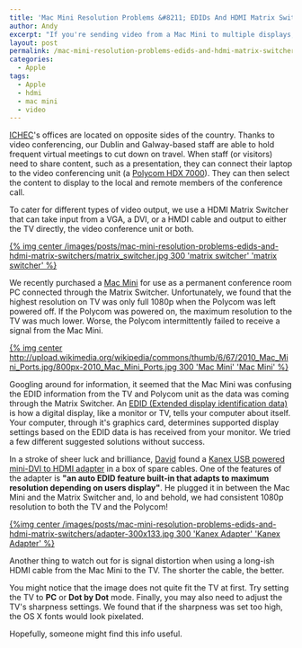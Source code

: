 ```yaml
---
title: 'Mac Mini Resolution Problems &#8211; EDIDs And HDMI Matrix Switchers'
author: Andy
excerpt: "If you're sending video from a Mac Mini to multiple displays, you might need to get an adapter that can manage EDID data for you."
layout: post
permalink: /mac-mini-resolution-problems-edids-and-hdmi-matrix-switchers/
categories:
  - Apple
tags:
  - Apple
  - hdmi
  - mac mini
  - video
---
```

[ICHEC][1]'s offices are located on opposite sides of the country. Thanks to video conferencing, 
our Dublin and Galway-based staff are able to hold frequent virtual meetings to cut down on 
travel. When staff (or visitors) need to share content, such as a presentation, they can connect 
their laptop to the video conferencing unit (a [Polycom HDX 7000][2]). They can then select the 
content to display to the local and remote members of the conference call.

To cater for different types of video output, we use a HDMI Matrix Switcher that can take input 
from a VGA, a DVI, or a HMDI cable and output to either the TV directly, the video conference 
unit or both.

[{% img center /images/posts/mac-mini-resolution-problems-edids-and-hdmi-matrix-switchers/matrix_switcher.jpg 300 'matrix switcher' 'matrix switcher' %}][7]

We recently purchased a [Mac Mini][3] for use as a permanent conference room PC connected 
through the Matrix Switcher. Unfortunately, we found that the highest resolution on TV was only
full 1080p when the Polycom was left powered off. If the Polycom was powered on, the maximum 
resolution to the TV was much lower. Worse, the Polycom intermittently failed to receive a 
signal from the Mac Mini.

[{% img center http://upload.wikimedia.org/wikipedia/commons/thumb/6/67/2010_Mac_Mini_Ports.jpg/800px-2010_Mac_Mini_Ports.jpg 300 'Mac Mini' 'Mac Mini' %}][8]

Googling around for information, it seemed that the Mac Mini was confusing the EDID information
from the TV and Polycom unit as the data was coming through the Matrix Switcher. An [EDID 
(Extended display identification data)][4] is how a digital display, like a monitor or TV, 
tells your computer about itself. Your computer, through it's graphics card, determines supported
display settings based on the EDID data is has received from your monitor. We tried a few 
different suggested solutions without success.

In a stroke of sheer luck and brilliance, [David][5] found a [Kanex USB powered mini-DVI to HDMI 
adapter][6] in a box of spare cables. One of the features of the adapter is **"an auto EDID feature 
built-in that adapts to maximum resolution depending on users display"**. He plugged it in between 
the Mac Mini and the Matrix Switcher and, lo and behold, we had consistent 1080p resolution to 
both the TV and the Polycom!

[{%img center /images/posts/mac-mini-resolution-problems-edids-and-hdmi-matrix-switchers/adapter-300x133.jpg 300 'Kanex Adapter' 'Kanex Adapter' %}][6]

Another thing to watch out for is signal distortion when using a long-ish HDMI cable from the Mac 
Mini to the TV. The shorter the cable, the better.

You might notice that the image does not quite fit the TV at first. Try setting the TV to **PC** 
or **Dot by Dot** mode. Finally, you may also need to adjust the TV's sharpness settings. We 
found that if the sharpness was set too high, the OS X fonts would look pixelated.

Hopefully, someone might find this info useful.

 [1]: http://ichec.ie
 [2]: http://www.polycom.com/products/telepresence_video/telepresence_solutions/room_telepresence/hdx7000.html
 [3]: http://www.apple.com/macmini/
 [4]: http://en.wikipedia.org/wiki/Extended_display_identification_data
 [5]: http://www.ichec.ie/about_us/david_delaharpegolden.php
 [6]: http://www.kanexlive.com/products/iAdapt51.html
 [7]: http://andyregan.net/blog/wp-content/uploads/2011/02/matrix_switcher.jpg
 [8]: http://upload.wikimedia.org/wikipedia/commons/thumb/6/67/2010_Mac_Mini_Ports.jpg/800px-2010_Mac_Mini_Ports.jpg
